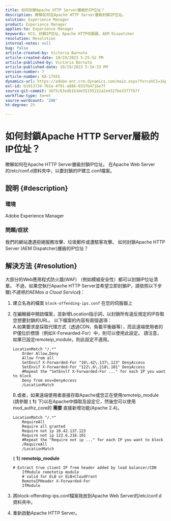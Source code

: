 ```yaml
---
title: 如何封鎖Apache HTTP Server層級的IP位址？
description: 瞭解如何在Apache HTTP Server層級封鎖IP位址。
solution: Experience Manager
product: Experience Manager
applies-to: Experience Manager
keywords: KCS、封鎖IP位址、Apache HTTP伺服器、AEM Dispatcher
resolution: Resolution
internal-notes: null
bug: false
article-created-by: Victoria Barnato
article-created-date: 10/19/2023 5:25:52 PM
article-published-by: Victoria Barnato
article-published-date: 10/19/2023 5:34:33 PM
version-number: 7
article-number: KA-17455
dynamics-url: https://adobe-ent.crm.dynamics.com/main.aspx?forceUCI=1&pagetype=entityrecord&etn=knowledgearticle&id=9cbb468a-a46e-ee11-8df0-6045bd006793
exl-id: b1913734-7b1e-4f91-a886-6537b4716e7f
source-git-commit: 36f5c63edb1b3de55155222a2e4327be33f7fb7f
workflow-type: tm+mt
source-wordcount: '288'
ht-degree: 2%

---
```


# 如何封鎖Apache HTTP Server層級的IP位址？


瞭解如何在Apache HTTP Server層級封鎖IP位址。 在Apache Web Server的/etc/conf.d資料夾中，以要封鎖的IP建立.conf檔案。

## 說明 {#description}


### <b>環境</b>

Adobe Experience Manager



### <b>問題/症狀</b>

我們的網站遭遇拒絕服務攻擊、垃圾郵件或遭駭客攻擊。 如何封鎖Apache HTTP Server (AEM Dispatcher)層級的IP位址？


## 解決方法 {#resolution}


大部分的Web應用程式防火牆(WAF) （例如模組安全性）都可以封鎖IP位址清單。 不過，如果您執行Apache HTTP Server並希望立即封鎖IP，請依照以下步驟(*不適用於AEMas a Cloud Service<b>*)</b>：

1. 建立名為的檔案 `block-offending-ips.conf` 在您的伺服器上
2. 在編輯器中開啟檔案，並新增Location指示詞，以封鎖所有違反規定的IP存取您想要封鎖的URL。 以下檔案的內容有兩個選項：<br>    A.如果要求是採取代理方式（透過CDN、負載平衡器等），而且遠端使用者的IP僅位於標頭（例如X-Forwarded-For）中，則可以使用此設定。 請注意，如果已設定remoteip_module，則此設定不適用。


   ```
   LocationMatch "/.*"
       Order Allow,Deny
       Allow from all
       SetEnvif X-Forwarded-For "10\.42\.137\.123" DenyAccess
       SetEnvif X-Forwarded-For "122\.6\.218\.101" DenyAccess
       #Repeat the "SetEnvlf X-Forwarded-For ..." for each IP you want to block
       Deny from env=DenyAccess
       /LocationMatch
   ```

   B.或者，如果遠端使用者直接存取Apache或您正在使用remoteip_module (請參閱 <b>`[` 1`]` </b> 下)以在Apache中擷取及設定它，然後您可以使用mod_authz_core的 <b>需要</b> 直接新增功能(Apache 2.4)。


   ```
   LocationMatch "/.*"
       RequireAll
       Require all granted
       Require not ip 10.42.137.123
       Require not ip 122.6.218.101
       #Repeat the "Require not ip ..." for each IP you want to block
       /RequireAll
       /LocationMatch
   ```


   <b>`[` 1`]`  remoteip_module</b>


   ```
   # Extract true client IP from header added by load balancer/CDN
       IfModule remotetip module
       # valid for ELB or ELB+CloudFront
       RemoteIPHeader X-Forwarded-For
       IfModule
   ```


3. 將block-offending-ips.conf檔案拖放到Apache Web Server的/etc/conf.d資料夾中。
4. 重新啟動Apache HTTP Server。
